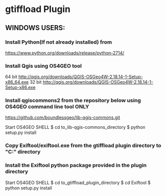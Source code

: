 # gtiffload Plugin


## WINDOWS USERS:
### Install Python(If not already installed) from
https://www.python.org/downloads/release/python-2714/

### Install Qgis using OS4GEO tool
64 bit http://qgis.org/downloads/QGIS-OSGeo4W-2.18.14-1-Setup-x86_64.exe
32 bit http://qgis.org/downloads/QGIS-OSGeo4W-2.18.14-1-Setup-x86.exe

### Install qgiscommons2 from the repository below using OS4GEO command line tool ONLY
https://github.com/boundlessgeo/lib-qgis-commons.git

Start OS4GEO SHELL
$ cd to_lib-qgis-commons_directory
$ python setup.py install

### Copy Exiftool/exiftool.exe from the gtiffload plugin directory to "C:\" directory

### Install the Exiftool python package provided in the plugin directory  

Start OS4GEO SHELL
$ cd to_gtiffload_plugin_directory
$ cd Exiftool
$ python setup.py install
